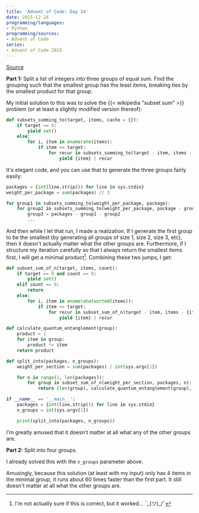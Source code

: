 ```yaml
---
title: 'Advent of Code: Day 24'
date: 2015-12-24
programming/languages:
- Python
programming/sources:
- Advent of Code
series:
- Advent of Code 2015
---
```

<a href="http://adventofcode.com/day/24">Source</a>

**Part 1:** Split a list of integers into three groups of equal sum. Find the grouping such that the smallest group has the least items, breaking ties by the smallest product for that group.

<!--more-->

My initial solution to this was to solve the {{< wikipedia "subset sum" >}} problem (or at least a slightly modified version thereof):

```python
def subsets_summing_to(target, items, cache = {}):
    if target == 0:
        yield set()
    else:
        for i, item in enumerate(items):
            if item <= target:
                for recur in subsets_summing_to(target - item, items - {item}):
                    yield {item} | recur
```

It's elegant code, and you can use that to generate the three groups fairly easily:

```python
packages = {int(line.strip()) for line in sys.stdin}
weight_per_package = sum(packages) // 3

for group1 in subsets_summing_to(weight_per_package, package):
    for group2 in subsets_summing_to(weight_per_package, package - group1):
        group3 = packages - group1 - group2
        ...
```

And then while I let that run, I made a realization. If I generate the first group to be the smallest (by generating all groups of size 1, size 2, size 3, etc), then it doesn't actually matter what the other groups are. Furthermore, if I structure my iteration carefully so that I always return the smallest items first, I will get a minimal product[^1]. Combining these two jumps, I get:

```python
def subset_sum_of_n(target, items, count):
    if target == 0 and count == 0:
        yield set()
    elif count == 0:
        return
    else:
        for i, item in enumerate(sorted(items)):
            if item <= target:
                for recur in subset_sum_of_n(target - item, items - {item}, count - 1):
                    yield {item} | recur

def calculate_quantum_entanglement(group):
    product = 1
    for item in group:
        product *= item
    return product

def split_into(packages, n_groups):
    weight_per_section = sum(packages) / int(sys.argv[1])

    for n in range(1, len(packages)):
        for group in subset_sum_of_n(weight_per_section, packages, n):
            return (len(group), calculate_quantum_entanglement(group), group)

if __name__ == '__main__':
    packages = {int(line.strip()) for line in sys.stdin}
    n_groups = int(sys.argv[1])

    print(split_into(packages, n_groups))
```

I'm greatly amused that it doesn't matter at all what any of the other groups are.

**Part 2:** Split into four groups.

I already solved this with the `n_groups` parameter above.

Amusingly, because this solution (at least with my input) only has 4 items in the minimal group, it runs about 60 times faster than the first part. It still doesn't matter at all what the other groups are.

[^1]: I'm not actually sure if this is correct, but it worked... ¯\_(ツ)_/¯